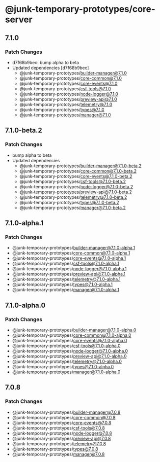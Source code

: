 # @junk-temporary-prototypes/core-server

## 7.1.0

### Patch Changes

- d7f68b9bec: bump alpha to beta
- Updated dependencies [d7f68b9bec]
  - @junk-temporary-prototypes/builder-manager@7.1.0
  - @junk-temporary-prototypes/core-common@7.1.0
  - @junk-temporary-prototypes/core-events@7.1.0
  - @junk-temporary-prototypes/csf-tools@7.1.0
  - @junk-temporary-prototypes/node-logger@7.1.0
  - @junk-temporary-prototypes/preview-api@7.1.0
  - @junk-temporary-prototypes/telemetry@7.1.0
  - @junk-temporary-prototypes/types@7.1.0
  - @junk-temporary-prototypes/manager@7.1.0

## 7.1.0-beta.2

### Patch Changes

- bump alpha to beta
- Updated dependencies
  - @junk-temporary-prototypes/builder-manager@7.1.0-beta.2
  - @junk-temporary-prototypes/core-common@7.1.0-beta.2
  - @junk-temporary-prototypes/core-events@7.1.0-beta.2
  - @junk-temporary-prototypes/csf-tools@7.1.0-beta.2
  - @junk-temporary-prototypes/node-logger@7.1.0-beta.2
  - @junk-temporary-prototypes/preview-api@7.1.0-beta.2
  - @junk-temporary-prototypes/telemetry@7.1.0-beta.2
  - @junk-temporary-prototypes/types@7.1.0-beta.2
  - @junk-temporary-prototypes/manager@7.1.0-beta.2

## 7.1.0-alpha.1

### Patch Changes

- @junk-temporary-prototypes/builder-manager@7.1.0-alpha.1
- @junk-temporary-prototypes/core-common@7.1.0-alpha.1
- @junk-temporary-prototypes/core-events@7.1.0-alpha.1
- @junk-temporary-prototypes/csf-tools@7.1.0-alpha.1
- @junk-temporary-prototypes/node-logger@7.1.0-alpha.1
- @junk-temporary-prototypes/preview-api@7.1.0-alpha.1
- @junk-temporary-prototypes/telemetry@7.1.0-alpha.1
- @junk-temporary-prototypes/types@7.1.0-alpha.1
- @junk-temporary-prototypes/manager@7.1.0-alpha.1

## 7.1.0-alpha.0

### Patch Changes

- @junk-temporary-prototypes/builder-manager@7.1.0-alpha.0
- @junk-temporary-prototypes/core-common@7.1.0-alpha.0
- @junk-temporary-prototypes/core-events@7.1.0-alpha.0
- @junk-temporary-prototypes/csf-tools@7.1.0-alpha.0
- @junk-temporary-prototypes/node-logger@7.1.0-alpha.0
- @junk-temporary-prototypes/preview-api@7.1.0-alpha.0
- @junk-temporary-prototypes/telemetry@7.1.0-alpha.0
- @junk-temporary-prototypes/types@7.1.0-alpha.0
- @junk-temporary-prototypes/manager@7.1.0-alpha.0

## 7.0.8

### Patch Changes

- @junk-temporary-prototypes/builder-manager@7.0.8
- @junk-temporary-prototypes/core-common@7.0.8
- @junk-temporary-prototypes/core-events@7.0.8
- @junk-temporary-prototypes/csf-tools@7.0.8
- @junk-temporary-prototypes/node-logger@7.0.8
- @junk-temporary-prototypes/preview-api@7.0.8
- @junk-temporary-prototypes/telemetry@7.0.8
- @junk-temporary-prototypes/types@7.0.8
- @junk-temporary-prototypes/manager@7.0.8
